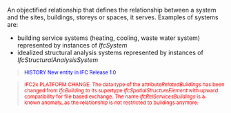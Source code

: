 ﻿An objectified relationship that defines the relationship between a system and the sites, buildings, storeys or spaces, it serves. Examples of systems are:

* building service systems (heating, cooling, waste water system) represented by instances of _IfcSystem_ 
* idealized structural analysis systems represented by instances of _IfcStructuralAnalysisSystem_ 

> <small><font color="#0000FF">HISTORY New entity in IFC
        Release 1.0</font></small>
> 


> <small><font color="#FF0000">IFC2x PLATFORM CHANGE  The
      data type of the attribute<i>RelatedBuildings</i> has been
      changed from <i>IfcBuilding</i> to its supertype
      <i>IfcSpatialStructureElement</i> with upward compatibility
      for file based exchange. The name
      <i>IfcRelServicesBuildings</i> is a known anomaly, as the
      relationship is not restricted to buildings anymore.</font></small>